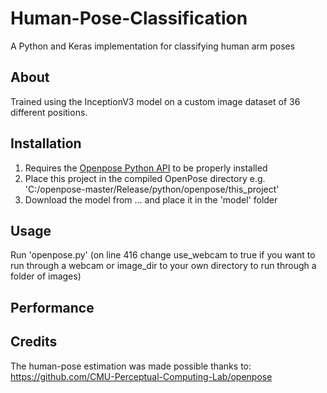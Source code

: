 # Human-Pose-Classification
A Python and Keras implementation for classifying human arm poses

## About
Trained using the InceptionV3 model on a custom image dataset of 36 different positions.

## Installation
1. Requires the [Openpose Python API](https://github.com/CMU-Perceptual-Computing-Lab/openpose/blob/master/doc/modules/python_module.md) to be properly installed 
2. Place this project in the compiled OpenPose directory e.g. 'C:/openpose-master/Release/python/openpose/this_project'
3. Download the model from ... and place it in the 'model' folder

## Usage
Run 'openpose.py' (on line 416 change use_webcam to true if you want to run through a webcam or image_dir to your own directory to run through a folder of images)

## Performance


## Credits
The human-pose estimation was made possible thanks to:
https://github.com/CMU-Perceptual-Computing-Lab/openpose

